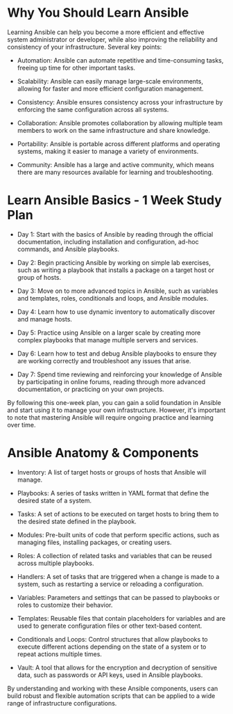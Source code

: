 # Why You Should Learn Ansible
Learning Ansible can help you become a more efficient and effective system administrator or developer, while also improving the reliability and consistency of your infrastructure. Several key points:
- Automation: Ansible can automate repetitive and time-consuming tasks, freeing up time for other important tasks.

- Scalability: Ansible can easily manage large-scale environments, allowing for faster and more efficient configuration management.

- Consistency: Ansible ensures consistency across your infrastructure by enforcing the same configuration across all systems.

- Collaboration: Ansible promotes collaboration by allowing multiple team members to work on the same infrastructure and share knowledge.

- Portability: Ansible is portable across different platforms and operating systems, making it easier to manage a variety of environments.

- Community: Ansible has a large and active community, which means there are many resources available for learning and troubleshooting.

# Learn Ansible Basics - 1 Week Study Plan

- Day 1: Start with the basics of Ansible by reading through the official documentation, including installation and configuration, ad-hoc commands, and Ansible playbooks.

- Day 2: Begin practicing Ansible by working on simple lab exercises, such as writing a playbook that installs a package on a target host or group of hosts.

- Day 3: Move on to more advanced topics in Ansible, such as variables and templates, roles, conditionals and loops, and Ansible modules.

- Day 4: Learn how to use dynamic inventory to automatically discover and manage hosts.

- Day 5: Practice using Ansible on a larger scale by creating more complex playbooks that manage multiple servers and services.

- Day 6: Learn how to test and debug Ansible playbooks to ensure they are working correctly and troubleshoot any issues that arise.

- Day 7: Spend time reviewing and reinforcing your knowledge of Ansible by participating in online forums, reading through more advanced documentation, or practicing on your own projects.

By following this one-week plan, you can gain a solid foundation in Ansible and start using it to manage your own infrastructure. However, it's important to note that mastering Ansible will require ongoing practice and learning over time.

# Ansible Anatomy & Components
- Inventory: A list of target hosts or groups of hosts that Ansible will manage.

- Playbooks: A series of tasks written in YAML format that define the desired state of a system.

- Tasks: A set of actions to be executed on target hosts to bring them to the desired state defined in the playbook.

- Modules: Pre-built units of code that perform specific actions, such as managing files, installing packages, or creating users.

- Roles: A collection of related tasks and variables that can be reused across multiple playbooks.

- Handlers: A set of tasks that are triggered when a change is made to a system, such as restarting a service or reloading a configuration.

- Variables: Parameters and settings that can be passed to playbooks or roles to customize their behavior.

- Templates: Reusable files that contain placeholders for variables and are used to generate configuration files or other text-based content.

- Conditionals and Loops: Control structures that allow playbooks to execute different actions depending on the state of a system or to repeat actions multiple times.

- Vault: A tool that allows for the encryption and decryption of sensitive data, such as passwords or API keys, used in Ansible playbooks.

By understanding and working with these Ansible components, users can build robust and flexible automation scripts that can be applied to a wide range of infrastructure configurations.
